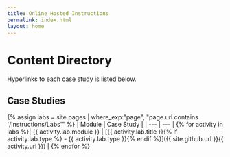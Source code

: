 ```yaml
---
title: Online Hosted Instructions
permalink: index.html
layout: home
---
```


# Content Directory

Hyperlinks to each case study is listed below.

## Case Studies

{% assign labs = site.pages | where_exp:"page", "page.url contains '/Instructions/Labs'" %}
| Module | Case Study |
| --- | --- | 
{% for activity in labs  %}| {{ activity.lab.module }} | [{{ activity.lab.title }}{% if activity.lab.type %} - {{ activity.lab.type }}{% endif %}]({{ site.github.url }}{{ activity.url }}) |
{% endfor %}
